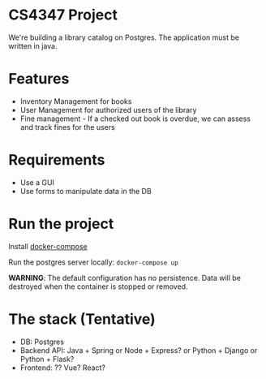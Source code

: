 # CS4347 Project

We're building a library catalog on Postgres.  The application must be written in java.

# Features

* Inventory Management for books
* User Management for authorized users of the library
* Fine management - If a checked out book is overdue, we can assess and track fines for the users

# Requirements

* Use a GUI
* Use forms to manipulate data in the DB

# Run the project

Install [docker-compose](https://docs.docker.com/compose/install/)

Run the postgres server locally: `docker-compose up`

**WARNING**: The default configuration has no persistence.  Data will be destroyed when the container is stopped or removed.  

# The stack (Tentative)

* DB: Postgres 
* Backend API: Java + Spring or Node + Express? or Python + Django or Python + Flask?
* Frontend: ?? Vue?  React?
